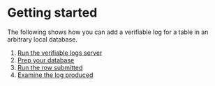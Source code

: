 # Getting started

The following shows how you can add a verifiable log for a table in an arbitrary local database.

1. [Run the verifiable logs server](./build-and-deploy-log-server.md)
2. [Prep your database](./database-integration.md)
3. [Run the row submitted](./submit-rows-to-logs.md)
4. [Examine the log produced](./log-experiments.md)
